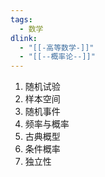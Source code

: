 ```yaml
---
tags:
  - 数学
dlink:
  - "[[-高等数学-]]"
  - "[[--概率论--]]"
---
```

1. 随机试验
2. 样本空间
3. 随机事件
4. 频率与概率
5. 古典概型
6. 条件概率
7. 独立性